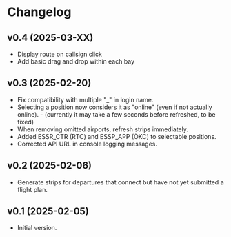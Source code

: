 # Changelog

## v0.4 (2025-03-XX)

- Display route on callsign click
- Add basic drag and drop within each bay

## v0.3 (2025-02-20)

- Fix compatibility with multiple "\_" in login name.
- Selecting a position now considers it as "online" (even if not actually online). - (currently it may take a few seconds before refreshed, to be fixed)
- When removing omitted airports, refresh strips immediately.
- Added ESSR_CTR (RTC) and ESSP_APP (ÖKC) to selectable positions.
- Corrected API URL in console logging messages.

## v0.2 (2025-02-06)

- Generate strips for departures that connect but have not yet submitted a flight plan.

## v0.1 (2025-02-05)

- Initial version.
